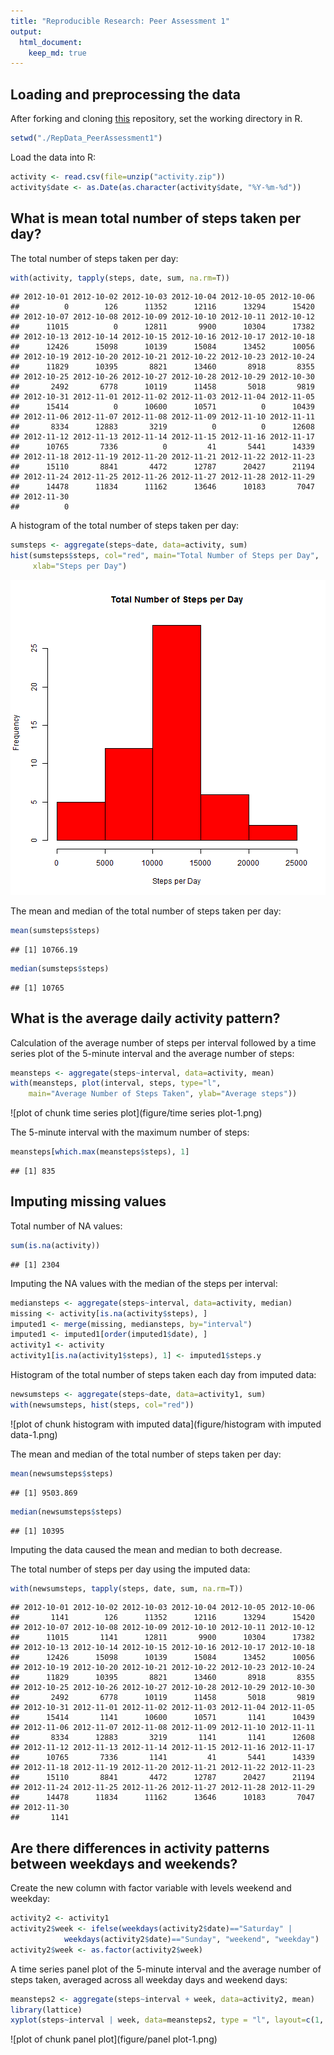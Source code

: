 ```yaml
---
title: "Reproducible Research: Peer Assessment 1"
output: 
  html_document:
    keep_md: true
---
```



## Loading and preprocessing the data
After forking and cloning [this](https://github.com/rdpeng/RepData_PeerAssessment1) repository, set the working directory in R.   

```r
setwd("./RepData_PeerAssessment1") 
```
Load the data into R:

```r
activity <- read.csv(file=unzip("activity.zip"))  
activity$date <- as.Date(as.character(activity$date, "%Y-%m-%d"))
```
## What is mean total number of steps taken per day?
The total number of steps taken per day:

```r
with(activity, tapply(steps, date, sum, na.rm=T))
```

```
## 2012-10-01 2012-10-02 2012-10-03 2012-10-04 2012-10-05 2012-10-06 
##          0        126      11352      12116      13294      15420 
## 2012-10-07 2012-10-08 2012-10-09 2012-10-10 2012-10-11 2012-10-12 
##      11015          0      12811       9900      10304      17382 
## 2012-10-13 2012-10-14 2012-10-15 2012-10-16 2012-10-17 2012-10-18 
##      12426      15098      10139      15084      13452      10056 
## 2012-10-19 2012-10-20 2012-10-21 2012-10-22 2012-10-23 2012-10-24 
##      11829      10395       8821      13460       8918       8355 
## 2012-10-25 2012-10-26 2012-10-27 2012-10-28 2012-10-29 2012-10-30 
##       2492       6778      10119      11458       5018       9819 
## 2012-10-31 2012-11-01 2012-11-02 2012-11-03 2012-11-04 2012-11-05 
##      15414          0      10600      10571          0      10439 
## 2012-11-06 2012-11-07 2012-11-08 2012-11-09 2012-11-10 2012-11-11 
##       8334      12883       3219          0          0      12608 
## 2012-11-12 2012-11-13 2012-11-14 2012-11-15 2012-11-16 2012-11-17 
##      10765       7336          0         41       5441      14339 
## 2012-11-18 2012-11-19 2012-11-20 2012-11-21 2012-11-22 2012-11-23 
##      15110       8841       4472      12787      20427      21194 
## 2012-11-24 2012-11-25 2012-11-26 2012-11-27 2012-11-28 2012-11-29 
##      14478      11834      11162      13646      10183       7047 
## 2012-11-30 
##          0
```
A histogram of the total number of steps taken per day:

```r
sumsteps <- aggregate(steps~date, data=activity, sum)
hist(sumsteps$steps, col="red", main="Total Number of Steps per Day",
     xlab="Steps per Day")   
```

![plot of chunk histogram](figure/histogram-1.png) 

The mean and median of the total number of steps taken per day:

```r
mean(sumsteps$steps)
```

```
## [1] 10766.19
```

```r
median(sumsteps$steps)
```

```
## [1] 10765
```
## What is the average daily activity pattern?
Calculation of the average number of steps per interval followed by a time series plot of the 5-minute interval and the average number of steps:  

```r
meansteps <- aggregate(steps~interval, data=activity, mean) 
with(meansteps, plot(interval, steps, type="l", 
    main="Average Number of Steps Taken", ylab="Average steps"))   
```

![plot of chunk time series plot](figure/time series plot-1.png) 

The 5-minute interval with the maximum number of steps:

```r
meansteps[which.max(meansteps$steps), 1]  
```

```
## [1] 835
```
## Imputing missing values
Total number of NA values:

```r
sum(is.na(activity))
```

```
## [1] 2304
```
Imputing the NA values with the median of the steps per interval:

```r
mediansteps <- aggregate(steps~interval, data=activity, median)
missing <- activity[is.na(activity$steps), ]
imputed1 <- merge(missing, mediansteps, by="interval")
imputed1 <- imputed1[order(imputed1$date), ]
activity1 <- activity
activity1[is.na(activity1$steps), 1] <- imputed1$steps.y
```
Histogram of the total number of steps taken each day from imputed data:

```r
newsumsteps <- aggregate(steps~date, data=activity1, sum)
with(newsumsteps, hist(steps, col="red"))  
```

![plot of chunk histogram with imputed data](figure/histogram with imputed data-1.png) 

The mean and median of the total number of steps taken per day:

```r
mean(newsumsteps$steps)
```

```
## [1] 9503.869
```

```r
median(newsumsteps$steps)
```

```
## [1] 10395
```
Imputing the data caused the mean and median to both decrease.  

The total number of steps per day using the imputed data:

```r
with(newsumsteps, tapply(steps, date, sum, na.rm=T))
```

```
## 2012-10-01 2012-10-02 2012-10-03 2012-10-04 2012-10-05 2012-10-06 
##       1141        126      11352      12116      13294      15420 
## 2012-10-07 2012-10-08 2012-10-09 2012-10-10 2012-10-11 2012-10-12 
##      11015       1141      12811       9900      10304      17382 
## 2012-10-13 2012-10-14 2012-10-15 2012-10-16 2012-10-17 2012-10-18 
##      12426      15098      10139      15084      13452      10056 
## 2012-10-19 2012-10-20 2012-10-21 2012-10-22 2012-10-23 2012-10-24 
##      11829      10395       8821      13460       8918       8355 
## 2012-10-25 2012-10-26 2012-10-27 2012-10-28 2012-10-29 2012-10-30 
##       2492       6778      10119      11458       5018       9819 
## 2012-10-31 2012-11-01 2012-11-02 2012-11-03 2012-11-04 2012-11-05 
##      15414       1141      10600      10571       1141      10439 
## 2012-11-06 2012-11-07 2012-11-08 2012-11-09 2012-11-10 2012-11-11 
##       8334      12883       3219       1141       1141      12608 
## 2012-11-12 2012-11-13 2012-11-14 2012-11-15 2012-11-16 2012-11-17 
##      10765       7336       1141         41       5441      14339 
## 2012-11-18 2012-11-19 2012-11-20 2012-11-21 2012-11-22 2012-11-23 
##      15110       8841       4472      12787      20427      21194 
## 2012-11-24 2012-11-25 2012-11-26 2012-11-27 2012-11-28 2012-11-29 
##      14478      11834      11162      13646      10183       7047 
## 2012-11-30 
##       1141
```
## Are there differences in activity patterns between weekdays and weekends?
Create the new column with factor variable with levels weekend and weekday:

```r
activity2 <- activity1
activity2$week <- ifelse(weekdays(activity2$date)=="Saturday" | 
            weekdays(activity2$date)=="Sunday", "weekend", "weekday")
activity2$week <- as.factor(activity2$week)
```
A time series panel plot of the 5-minute interval and the average number of steps taken, averaged across all weekday days and weekend days:

```r
meansteps2 <- aggregate(steps~interval + week, data=activity2, mean)
library(lattice)
xyplot(steps~interval | week, data=meansteps2, type = "l", layout=c(1, 2))
```

![plot of chunk panel plot](figure/panel plot-1.png) 
